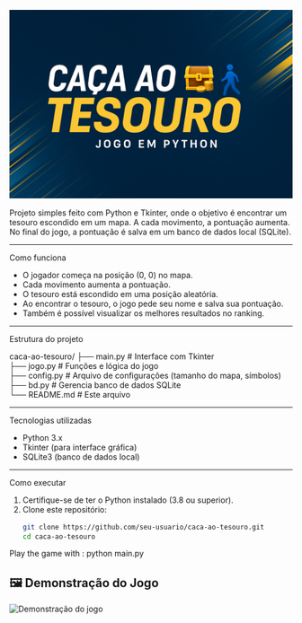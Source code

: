 
![Capa do Projeto](./cacaAotesouro.png)


Projeto simples feito com Python e Tkinter, onde o objetivo é encontrar um tesouro escondido em um mapa. A cada movimento, a pontuação aumenta. No final do jogo, a pontuação é salva em um banco de dados local (SQLite).

---

 Como funciona

- O jogador começa na posição (0, 0) no mapa.
- Cada movimento aumenta a pontuação.
- O tesouro está escondido em uma posição aleatória.
- Ao encontrar o tesouro, o jogo pede seu nome e salva sua pontuação.
- Também é possível visualizar os melhores resultados no ranking.

---

 Estrutura do projeto

caca-ao-tesouro/
├── main.py # Interface com Tkinter <br>
├── jogo.py # Funções e lógica do jogo<br>
├── config.py # Arquivo de configurações (tamanho do mapa, símbolos)<br>
├── bd.py # Gerencia banco de dados SQLite<br>
└── README.md # Este arquivo<br>

---

 Tecnologias utilizadas

- Python 3.x
- Tkinter (para interface gráfica)
- SQLite3 (banco de dados local)

---

Como executar

1. Certifique-se de ter o Python instalado (3.8 ou superior).
2. Clone este repositório:
   ```bash
   git clone https://github.com/seu-usuario/caca-ao-tesouro.git
   cd caca-ao-tesouro

  Play the game with : 
  python main.py

  ## 🖼️ Demonstração do Jogo

![Demonstração do jogo](./interface.gif)

